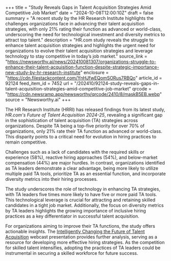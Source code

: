 +++
title = "Study Reveals Gaps in Talent Acquisition Strategies Amid Competitive Job Market"
date = "2024-10-08T12:00:10Z"
draft = false
summary = "A recent study by the HR Research Institute highlights the challenges organizations face in advancing their talent acquisition strategies, with only 21% rating their function as advanced or world-class, underscoring the need for technological investment and diversity metrics to attract top talent."
description = "HR.com study reveals the struggle to enhance talent acquisition strategies and highlights the urgent need for organizations to evolve their talent acquisition strategies and leverage technology to stay competitive in today’s job market."
source_link = "https://newsworthy.ai/news/202410081307/organizations-struggle-to-enhance-their-talent-acquisition-function-despite-strategic-importance-new-study-by-hr-research-institute"
enclosure = "https://cdn.filestackcontent.com/YnHJfwEQomSORus7RBQo"
article_id = 92124
feed_item_id = 7452
url = "/202410/92124-study-reveals-gaps-in-talent-acquisition-strategies-amid-competitive-job-market"
qrcode = "https://cdn.newsramp.app/newsworthy/qrcode/2410/8/maskB5EB.webp"
source = "Newsworthy.ai"
+++

<p>The HR Research Institute (HRRI) has released findings from its latest study, <i>HR.com's Future of Talent Acquisition 2024-25</i>, revealing a significant gap in the sophistication of talent acquisition (TA) strategies across organizations. Despite TA being a top-five priority for over 70% of organizations, only 21% rate their TA function as advanced or world-class. This disparity points to a critical need for evolution in hiring practices to remain competitive.</p><p>Challenges such as a lack of candidates with the required skills or experience (58%), reactive hiring approaches (54%), and below-market compensation (44%) are major hurdles. In contrast, organizations identified as TA leaders demonstrate a clear advantage, being more likely to utilize multiple paid TA tools, prioritize TA as an essential function, and incorporate diversity metrics into their hiring processes.</p><p>The study underscores the role of technology in enhancing TA strategies, with TA leaders five times more likely to have five or more paid TA tools. This technological leverage is crucial for attracting and retaining skilled candidates in a tight job market. Additionally, the focus on diversity metrics by TA leaders highlights the growing importance of inclusive hiring practices as a key differentiator in successful talent acquisition.</p><p>For organizations aiming to improve their TA functions, the study offers actionable insights. The <a href='https://www.hr.com' rel='nofollow' target='_blank'>Intelligently Changing the Future of Talent Acquisition</a> webcast presentation provides further analysis, serving as a resource for developing more effective hiring strategies. As the competition for skilled talent intensifies, adopting the practices of TA leaders could be instrumental in securing a skilled workforce for future success.</p>